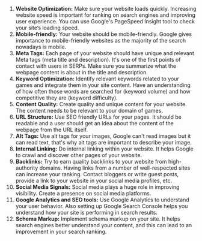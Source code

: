 1. **Website Optimization:** Make sure your website loads quickly. Increasing website speed is important for ranking on search engines and improving user experience. You can use Google's PageSpeed Insight tool to check your site’s loading speed.
2. **Mobile-friendly:** Your website should be mobile-friendly. Google gives importance to mobile-friendly websites as the majority of the search nowadays is mobile.
3. **Meta Tags:** Each page of your website should have unique and relevant Meta tags (meta title and description). It's one of the first points of contact with users in SERPs. Make sure you summarize what the webpage content is about in the title and description.
4. **Keyword Optimization:** Identify relevant keywords related to your games and integrate them in your site content. Have an understanding of how often those words are searched for (keyword volume) and how competitive they are (keyword difficulty).
5. **Content Quality:** Create quality and unique content for your website. The content needs to be relevant to your domain of games.
6. **URL Structure:** Use SEO friendly URLs for your pages. It should be readable and a user should get an idea about the content of the webpage from the URL itself.
7. **Alt Tags:** Use alt tags for your images, Google can't read images but it can read text, that's why alt tags are important to describe your image.
8. **Internal Linking:** Do internal linking within your website. It helps Google to crawl and discover other pages of your website.
9. **Backlinks:** Try to earn quality backlinks to your website from high-authority domains. Having links from a number of well-respected sites can increase your ranking. Contact bloggers or write guest posts, provide a link to your website in your social media profiles, etc.
10. **Social Media Signals:** Social media plays a huge role in improving visibility. Create a presence on social media platforms.
11. **Google Analytics and SEO tools:** Use Google Analytics to understand your user behavior. Also setting up Google Search Console helps you understand how your site is performing in search results.
12. **Schema Markup:** Implement schema markup on your site. It helps search engines better understand your content, and this can lead to an improvement in your search ranking.
